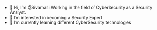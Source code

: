 - 👋 Hi, I’m @Sivamani Working in the field of CyberSecurity as a Security Analyst.
- 👀 I’m interested in becoming a Security Expert
- 🌱 I’m currently learning different CyberSecurity technologies

<!---
Sivamani70/Sivamani70 is a ✨ special ✨ repository because its `README.md` (this file) appears on your GitHub profile.
You can click the Preview link to take a look at your changes.
--->
